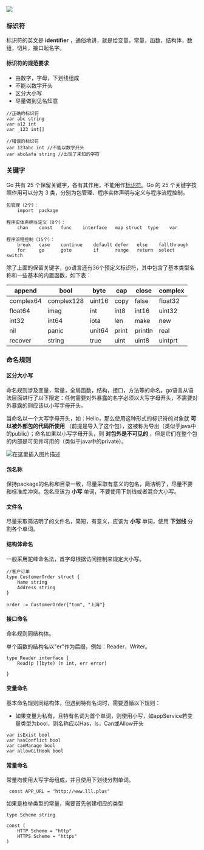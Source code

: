 
<BlogInfo id="1235" title="golang学习笔记系列之标识符，关键字以及命名规则" author="白日梦想猿" pv=0 read_times=0 pre_cost_time=96 category="golang" tag_list="['golang']" create_time="2022.09.10 17:48:20.288849" update_time="2022.09.13 19:58:21" />


![](https://gimg2.baidu.com/image_search/src=http%3A%2F%2Fp8.itc.cn%2Fq_70%2Fimages03%2F20210221%2Fd778753d6a0d4ab9b685aaf362810c0d.gif&refer=http%3A%2F%2Fp8.itc.cn&app=2002&size=f9999,10000&q=a80&n=0&g=0n&fmt=auto?sec=1665661975&t=37860c72d333426b69c936abcb7d5473)

### 标识符

标识符的英文是 **identifier** ，通俗地讲，就是给变量，常量，函数，结构体，数组，切片，接口起名字。

#### 标识符的规范要求

  * 由数字，字母，下划线组成
  * 不能以数字开头
  * 区分大小写
  * 尽量做到见名知意

```golang
//正确的标识符
var abc string
var a12 int
var _123 int[]

//错误的标识符
var 123abc int //不能以数字开头
var abc&afa string //出现了未知的字符
```

### 关键字

Go 共有 25
个保留关键字，各有其作用，不能用作[标识符](https://so.csdn.net/so/search?q=%E6%A0%87%E8%AF%86%E7%AC%A6&spm=1001.2101.3001.7020)。Go
的 25 个关键字按照作用可以分为 3 类，分别为包管理、程序实体声明与定义与程序流程控制。


```golang
包管理（2个）：
	import	package

程序实体声明与定义（8个）：
	chan	const	func	interface	map	struct	type	var

程序流程控制（15个）：
	break	case	continue	default	defer	else	fallthrough	
	for		go		goto		if		range	return	select		switch
```


除了上面的保留关键字，go语言还有36个预定义标识符，其中包含了基本类型名称和一些基本的内置函数，如下表：

append | bool | byte | cap | close | complex  
---|---|---|---|---|---  
complex64 | complex128 | uint16 | copy | false | float32  
float64 | imag | int | int8 | int16 | uint32  
int32 | int64 | iota | len | make | new  
nil | panic | unit64 | print | println | real  
recover | string | true | uint | uint8 | uintprt  
  
### 命名规则

#### 区分大小写

命名规则涉及变量，常量，全局函数，结构，接口，方法等的命名。go语言从语法层面进行了以下限定：任何需要对外暴露的名字必须以大写字母开头，不需要对外暴露的则应该以小写字母开头。

当命名以一个大写字母开头，如：Hello，那么使用这种形式的标识符的对象就 **可以被外部包的代码所使用**
（前提是导入了这个包），这被称为导出（类似于java中的public）；命名如果以小写字母开头，则 **对包外是不可见的**
，但是它们在整个包的内部是可见并可用的（类似于java中的private）。

![在这里插入图片描述](https://img-blog.csdnimg.cn/323ed093cd0d48509e4e920bff1a6e49.png#pic_center)

#### 包名称

保持package的名称和目录一致，尽量采取有意义的包名，简洁明了，尽量不要和标准库冲突。包名应该为 **小写** 单词，不要使用下划线或者混合大小写。

#### 文件名

尽量采取简洁明了的文件名，简短，有意义，应该为 **小写** 单词，使用 **下划线** 分割各个单词。

#### 结构体命名

一般采用驼峰命名法，首字母根据访问控制来规定大小写。


```golang
//客户订单
type CustomerOrder struct {
    Name string
    Address string 
}

order := CustomerOrder{"tom", "上海"}
```


#### 接口命名

命名规则同结构体。

单个函数的结构名以"er"作为后缀，例如：Reader，Writer。


```golang
type Reader interface {
    Read(p []byte) (n int, err error) 
    
}
```


#### 变量命名

基本命名规则同结构体，但遇到特有名词时，需要遵循以下规则：

  * 如果变量为私有，且特有名词为首个单词，则使用小写，如appService若变量类型为bool，则名称应以Has，Is，Can或Allow开头
```golang
var isExist bool
var hasConflict bool
var canManage bool
var allowGitHook bool
```
 
#### 常量命名

常量均使用大写字母组成，并且使用下划线分割单词。


```golang
 const APP_URL = "http://www.lll.plus" 
```


如果是枚举类型的常量，需要首先创建相应的类型


```golang
type Scheme string

const (
	HTTP Scheme = "http"
    HTTPS Scheme = "https"
)
```

